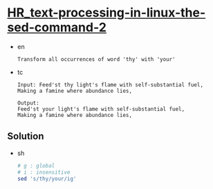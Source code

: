 # [HR_text-processing-in-linux-the-sed-command-2](https://www.hackerrank.com/challenges/text-processing-in-linux-the-sed-command-2)

* en

  ```en
  Transform all occurrences of word 'thy' with 'your'
  ```

* tc

  ```tc
  Input: Feed'st thy light's flame with self-substantial fuel,
  Making a famine where abundance lies,

  Output:
  Feed'st your light's flame with self-substantial fuel,
  Making a famine where abundance lies,
  ```

## Solution

* sh

  ```sh
  # g : global
  # i : insensitive
  sed 's/thy/your/ig'
  ```
